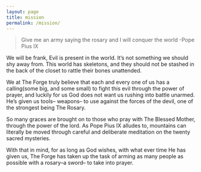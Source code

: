 ```yaml
---
layout: page
title: mission
permalink: /mission/
---
```


>Give me an army saying the rosary and I will conquer the world
>-Pope Pius IX

We will be frank, Evil is present in the world. It’s not something we should shy away from. This world has skeletons, and they should not be stashed in the back of the closet to rattle their bones unattended.

We at The Forge  truly believe that each and every one of us has a calling(some big, and some small) to fight this evil through the power of prayer, and luckily for us God does not want us rushing into battle unarmed. He’s given us tools– weapons– to use against the forces of the devil, one of the strongest being The Rosary.

So many graces are brought on to those who pray with The Blessed Mother, through the power of the lord. As Pope Pius IX alludes to, mountains can literally be moved through careful and deliberate meditation on the twenty sacred mysteries.

With that in mind, for as long as God wishes, with what ever time He has given us, The Forge has taken up the task of arming as many people as possible with a rosary–a sword– to take into prayer.